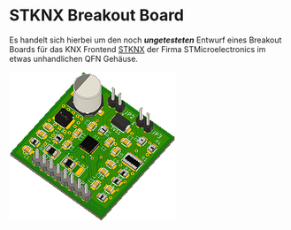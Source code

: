 # STKNX Breakout Board
Es handelt sich hierbei um den noch ***ungetesteten*** Entwurf eines Breakout Boards für das KNX Frontend [STKNX](STMicroelectronics) der Firma STMicroelectronics im etwas unhandlichen QFN Gehäuse.

![STKNX Breakout Board 3D](pictures/stknx_breakout_3D_small.png)
